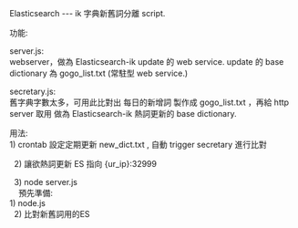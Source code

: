 Elasticsearch --- ik 字典新舊詞分離 script.

功能:

server.js:   
    webserver，做為 Elasticsearch-ik update 的 web service.
    update 的 base dictionary 為 gogo_list.txt
    (常駐型 web service.)

secretary.js:   
    舊字典字數太多，可用此比對出 每日的新增詞
    製作成 gogo_list.txt ，再給 http server 取用
    做為 Elasticsearch-ik 熱詞更新的 base dictionary.

用法:   
    1) crontab 設定定期更新 new_dict.txt , 自動 trigger secretary 進行比對
    
    2) 讓欲熱詞更新 ES 指向 {ur_ip}:32999
    
    3) node server.js  
    
預先準備:  
    1) node.js   
    2) 比對新舊詞用的ES
